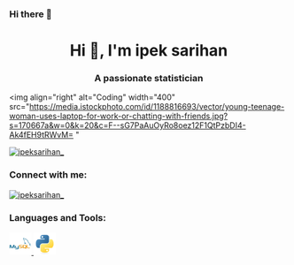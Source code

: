 ### Hi there 👋

<!--
**ipsar/ipsar** is a ✨ _special_ ✨ repository because its `README.md` (this file) appears on your GitHub profile.

Here are some ideas to get you started:

- 🔭 I’m currently working on ...
- 🌱 I’m currently learning ...
- 👯 I’m looking to collaborate on ...
- 🤔 I’m looking for help with ...
- 💬 Ask me about ...
- 📫 How to reach me: ...
- 😄 Pronouns: ...
- ⚡ Fun fact: ...
-->
<h1 align="center">Hi 👋, I'm ipek sarihan</h1>
<h3 align="center">A passionate statistician</h3>

<img align="right" alt="Coding" width="400" src="https://media.istockphoto.com/id/1188816693/vector/young-teenage-woman-uses-laptop-for-work-or-chatting-with-friends.jpg?s=170667a&w=0&k=20&c=F--sG7PaAuOyRo8oez12F1QtPzbDI4-Ak4fEH9tRWvM=
"

<p align="left"> <a href="https://twitter.com/ipeksarihan_" target="blank"><img src="https://img.shields.io/twitter/follow/ipeksarihan_?logo=twitter&style=for-the-badge" alt="ipeksarihan_" /></a> </p>

<h3 align="left">Connect with me:</h3>
<p align="left">
<a href="https://twitter.com/ipeksarihan_" target="blank"><img align="center" src="https://raw.githubusercontent.com/rahuldkjain/github-profile-readme-generator/master/src/images/icons/Social/twitter.svg" alt="ipeksarihan_" height="30" width="40" /></a>
</p>

<h3 align="left">Languages and Tools:</h3>
<p align="left"> <a href="https://www.mysql.com/" target="_blank" rel="noreferrer"> <img src="https://raw.githubusercontent.com/devicons/devicon/master/icons/mysql/mysql-original-wordmark.svg" alt="mysql" width="40" height="40"/> </a> <a href="https://www.python.org" target="_blank" rel="noreferrer"> <img src="https://raw.githubusercontent.com/devicons/devicon/master/icons/python/python-original.svg" alt="python" width="40" height="40"/> </a> </p>
